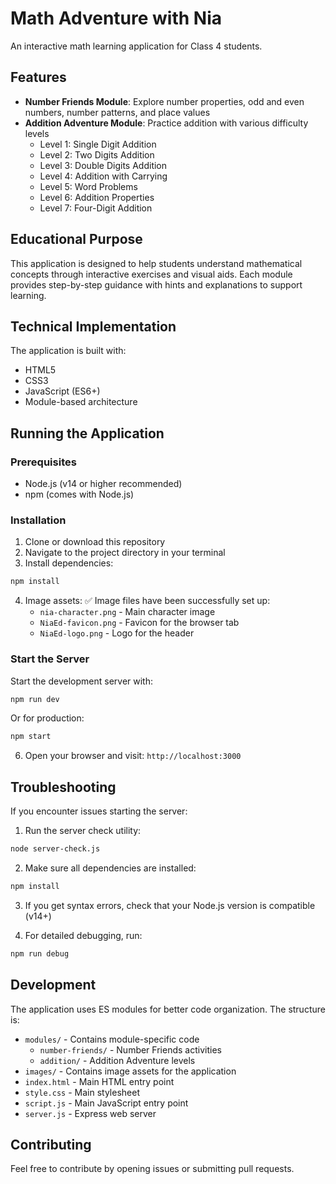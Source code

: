 # Math Adventure with Nia

An interactive math learning application for Class 4 students.

## Features

- **Number Friends Module**: Explore number properties, odd and even numbers, number patterns, and place values
- **Addition Adventure Module**: Practice addition with various difficulty levels
  - Level 1: Single Digit Addition
  - Level 2: Two Digits Addition
  - Level 3: Double Digits Addition
  - Level 4: Addition with Carrying
  - Level 5: Word Problems
  - Level 6: Addition Properties
  - Level 7: Four-Digit Addition

## Educational Purpose

This application is designed to help students understand mathematical concepts through interactive exercises and visual aids. Each module provides step-by-step guidance with hints and explanations to support learning.

## Technical Implementation

The application is built with:
- HTML5
- CSS3
- JavaScript (ES6+)
- Module-based architecture

## Running the Application

### Prerequisites

- Node.js (v14 or higher recommended)
- npm (comes with Node.js)

### Installation

1. Clone or download this repository
2. Navigate to the project directory in your terminal
3. Install dependencies:

```bash
npm install
```

4. Image assets:
   ✅ Image files have been successfully set up:
   - `nia-character.png` - Main character image
   - `NiaEd-favicon.png` - Favicon for the browser tab
   - `NiaEd-logo.png` - Logo for the header

### Start the Server

Start the development server with:

```bash
npm run dev
```

Or for production:

```bash
npm start
```

6. Open your browser and visit: `http://localhost:3000`

## Troubleshooting

If you encounter issues starting the server:

1. Run the server check utility:
```bash
node server-check.js
```

2. Make sure all dependencies are installed:
```bash
npm install
```

3. If you get syntax errors, check that your Node.js version is compatible (v14+)

4. For detailed debugging, run:
```bash
npm run debug
```

## Development

The application uses ES modules for better code organization. The structure is:

- `modules/` - Contains module-specific code
  - `number-friends/` - Number Friends activities
  - `addition/` - Addition Adventure levels
- `images/` - Contains image assets for the application
- `index.html` - Main HTML entry point
- `style.css` - Main stylesheet
- `script.js` - Main JavaScript entry point
- `server.js` - Express web server

## Contributing

Feel free to contribute by opening issues or submitting pull requests.
